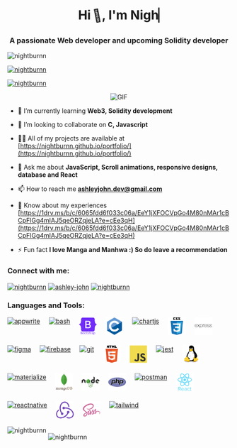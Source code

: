 <h1 align="center">
  <span class="animated-greeting">Hi <span class="wave">👋</span>, I'm Nightburn</span>
</h1>
<h3 align="center">A passionate Web developer and upcoming Solidity developer</h3>

<p align="left">
  <img src="https://komarev.com/ghpvc/?username=nightburnn&label=Profile%20views&color=0e75b6&style=flat" alt="nightburnn" />
</p>

<p align="left">
  <a href="https://github.com/ryo-ma/github-profile-trophy"><img src="https://github-profile-trophy.vercel.app/?username=nightburnn" alt="nightburnn" /></a>
</p>

<p align="left">
  <a href="https://twitter.com/nightburnn" target="blank"><img src="https://img.shields.io/twitter/follow/nightburnn?logo=twitter&style=for-the-badge" alt="nightburnn" /></a>
</p>

<p align="center">
  <img src="https://media.licdn.com/dms/image/sync/v2/D4E27AQE9JKYZoBQEEw/articleshare-shrink_800/articleshare-shrink_800/0/1725828778052?e=2147483647&v=beta&t=KPV87XV0DB7-TYd1VNBsvU71J6wh4QLY79Xe--yElnQ" alt="GIF" width=""/>
</p>

- 🌱 I’m currently learning **Web3, Solidity development**

- 👯 I’m looking to collaborate on **C, Javascript**

- 👨‍💻 All of my projects are available at [https://nightburnn.github.io/portfolio/](https://nightburnn.github.io/portfolio/)

- 💬 Ask me about **JavaScript, Scroll animations, responsive designs, database and React**

- 📫 How to reach me **ashleyjohn.dev@gmail.com**

- 📄 Know about my experiences [https://1drv.ms/b/c/6065fdd6f033c06a/EeY1jXFOCVpGo4M80nMAr1cBCpFlGg4mIAJ5qeORZqjeLA?e=cEe3qH](https://1drv.ms/b/c/6065fdd6f033c06a/EeY1jXFOCVpGo4M80nMAr1cBCpFlGg4mIAJ5qeORZqjeLA?e=cEe3qH)

- ⚡ Fun fact **I love Manga and Manhwa :) So do leave a recommendation**

<h3 align="left">Connect with me:</h3>
<p align="left">
  <a href="https://twitter.com/nightburnn" target="blank"><img align="center" src="https://raw.githubusercontent.com/rahuldkjain/github-profile-readme-generator/master/src/images/icons/Social/twitter.svg" alt="nightburnn" height="30" width="40" /></a>
  <a href="https://linkedin.com/in/ashley-john" target="blank"><img align="center" src="https://raw.githubusercontent.com/rahuldkjain/github-profile-readme-generator/master/src/images/icons/Social/linked-in-alt.svg" alt="ashley-john" height="30" width="40" /></a>
  <a href="https://codesandbox.com/nightburnn" target="blank"><img align="center" src="https://raw.githubusercontent.com/rahuldkjain/github-profile-readme-generator/master/src/images/icons/Social/codesandbox.svg" alt="nightburnn" height="30" width="40" /></a>
</p>

<h3 align="left">Languages and Tools:</h3>
<p align="center" style="display: flex; flex-wrap: wrap; gap: 20px;"> <a href="https://appwrite.io" target="_blank" rel="noreferrer"> <img src="https://www.vectorlogo.zone/logos/appwriteio/appwriteio-icon.svg" alt="appwrite" width="40" height="40"/> </a> <a href="https://www.gnu.org/software/bash/" target="_blank" rel="noreferrer"> <img src="https://www.vectorlogo.zone/logos/gnu_bash/gnu_bash-icon.svg" alt="bash" width="40" height="40"/> </a> <a href="https://getbootstrap.com" target="_blank" rel="noreferrer"> <img src="https://raw.githubusercontent.com/devicons/devicon/master/icons/bootstrap/bootstrap-plain-wordmark.svg" alt="bootstrap" width="40" height="40"/> </a> <a href="https://www.cprogramming.com/" target="_blank" rel="noreferrer"> <img src="https://raw.githubusercontent.com/devicons/devicon/master/icons/c/c-original.svg" alt="c" width="40" height="40"/> </a> <a href="https://www.chartjs.org" target="_blank" rel="noreferrer"> <img src="https://www.chartjs.org/media/logo-title.svg" alt="chartjs" width="40" height="40"/> </a> <a href="https://www.w3schools.com/css/" target="_blank" rel="noreferrer"> <img src="https://raw.githubusercontent.com/devicons/devicon/master/icons/css3/css3-original-wordmark.svg" alt="css3" width="40" height="40"/> </a> <a href="https://expressjs.com" target="_blank" rel="noreferrer"> <img src="https://raw.githubusercontent.com/devicons/devicon/master/icons/express/express-original-wordmark.svg" alt="express" width="40" height="40"/> </a> <a href="https://www.figma.com/" target="_blank" rel="noreferrer"> <img src="https://www.vectorlogo.zone/logos/figma/figma-icon.svg" alt="figma" width="40" height="40"/> </a> <a href="https://firebase.google.com/" target="_blank" rel="noreferrer"> <img src="https://www.vectorlogo.zone/logos/firebase/firebase-icon.svg" alt="firebase" width="40" height="40"/> </a> <a href="https://git-scm.com/" target="_blank" rel="noreferrer"> <img src="https://www.vectorlogo.zone/logos/git-scm/git-scm-icon.svg" alt="git" width="40" height="40"/> </a> <a href="https://www.w3.org/html/" target="_blank" rel="noreferrer"> <img src="https://raw.githubusercontent.com/devicons/devicon/master/icons/html5/html5-original-wordmark.svg" alt="html5" width="40" height="40"/> </a> <a href="https://developer.mozilla.org/en-US/docs/Web/JavaScript" target="_blank" rel="noreferrer"> <img src="https://raw.githubusercontent.com/devicons/devicon/master/icons/javascript/javascript-original.svg" alt="javascript" width="40" height="40"/> </a> <a href="https://jestjs.io" target="_blank" rel="noreferrer"> <img src="https://www.vectorlogo.zone/logos/jestjsio/jestjsio-icon.svg" alt="jest" width="40" height="40"/> </a> <a href="https://www.linux.org/" target="_blank" rel="noreferrer"> <img src="https://raw.githubusercontent.com/devicons/devicon/master/icons/linux/linux-original.svg" alt="linux" width="40" height="40"/> </a> <a href="https://materializecss.com/" target="_blank" rel="noreferrer"> <img src="https://raw.githubusercontent.com/prplx/svg-logos/5585531d45d294869c4eaab4d7cf2e9c167710a9/svg/materialize.svg" alt="materialize" width="40" height="40"/> </a> <a href="https://www.mongodb.com/" target="_blank" rel="noreferrer"> <img src="https://raw.githubusercontent.com/devicons/devicon/master/icons/mongodb/mongodb-original-wordmark.svg" alt="mongodb" width="40" height="40"/> </a> <a href="https://nodejs.org" target="_blank" rel="noreferrer"> <img src="https://raw.githubusercontent.com/devicons/devicon/master/icons/nodejs/nodejs-original-wordmark.svg" alt="nodejs" width="40" height="40"/> </a> <a href="https://www.php.net" target="_blank" rel="noreferrer"> <img src="https://raw.githubusercontent.com/devicons/devicon/master/icons/php/php-original.svg" alt="php" width="40" height="40"/> </a> <a href="https://postman.com" target="_blank" rel="noreferrer"> <img src="https://www.vectorlogo.zone/logos/getpostman/getpostman-icon.svg" alt="postman" width="40" height="40"/> </a> <a href="https://reactjs.org/" target="_blank" rel="noreferrer"> <img src="https://raw.githubusercontent.com/devicons/devicon/master/icons/react/react-original-wordmark.svg" alt="react" width="40" height="40"/> </a> <a href="https://reactnative.dev/" target="_blank" rel="noreferrer"> <img src="https://reactnative.dev/img/header_logo.svg" alt="reactnative" width="40" height="40"/> </a> <a href="https://redux.js.org" target="_blank" rel="noreferrer"> <img src="https://raw.githubusercontent.com/devicons/devicon/master/icons/redux/redux-original.svg" alt="redux" width="40" height="40"/> </a> <a href="https://sass-lang.com" target="_blank" rel="noreferrer"> <img src="https://raw.githubusercontent.com/devicons/devicon/master/icons/sass/sass-original.svg" alt="sass" width="40" height="40"/> </a> <a href="https://tailwindcss.com/" target="_blank" rel="noreferrer"> <img src="https://www.vectorlogo.zone/logos/tailwindcss/tailwindcss-icon.svg" alt="tailwind" width="40" height="40"/> </a> </p>

<p><img align="left" src="https://github-readme-stats.vercel.app/api/top-langs?username=nightburnn&show_icons=true&locale=en&layout=compact" alt="nightburnn" /></p>

<p>&nbsp;<img align="center" style="margin-top: 15px;" src="https://github-readme-stats.vercel.app/api?username=nightburnn&show_icons=true&locale=en" alt="nightburnn" /></p>



<style>

  .animated-greeting {
    display: inline-block;
    overflow: hidden;
    white-space: nowrap;
    border-right: 3px solid;
    animation: typing 3s steps(30, end) forwards, blink-caret 0.75s step-end infinite;
    width: 18ch; 
  }

  @keyframes typing {
    from { width: 0; }
    to { width: 18ch; } 
  }

  @keyframes blink-caret {
    50% { border-color: transparent; }
  }

  
  .wave {
    display: inline-block;
    animation: wave-animation 2s infinite;
    transform-origin: 70% 70%;
  }

  @keyframes wave-animation {
    0%, 100% { transform: rotate(0deg); }
    25% { transform: rotate(20deg); }
    75% { transform: rotate(-20deg); }
  }
</style>

